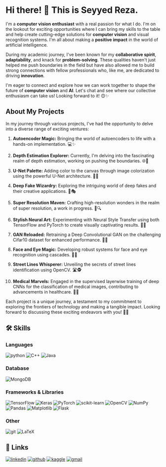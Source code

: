 # Hi there! 👋 This is Seyyed Reza.

I'm a **computer vision enthusiast** with a real passion for what I do. I'm on the lookout for exciting opportunities where I can bring my skills to the table and help create cutting-edge solutions for **computer vision** and visual recognition systems. I'm all about making a **positive impact** in the world of artificial intelligence.

During my academic journey, I've been known for my **collaborative spirit**, **adaptability**, and knack for **problem-solving**. These qualities haven't just helped me push boundaries in the field but have also allowed me to build strong connections with fellow professionals who, like me, are dedicated to driving **innovation**.

I'm eager to connect and explore how we can work together to shape the future of **computer vision** and **AI**. Let's chat and see where our collective enthusiasm can take us! Looking forward to it! 😊✨


## About My Projects
In my journey through various projects, I've had the opportunity to delve into a diverse range of exciting ventures:

1. **Autoencoder Magic:** Bringing the world of autoencoders to life with a hands-on implementation. 💻✨

2. **Depth Estimation Explorer:** Currently, I'm delving into the fascinating realm of depth estimation, working on pushing the boundaries. 🌐🚀

3. **U-Net Palette:** Adding color to the canvas through image colorization using the powerful U-Net architecture. 🎨📸

4. **Deep Fake Wizardry:** Exploring the intriguing world of deep fakes and their creative applications. 🤖🎭

5. **Super Resolution Maven:** Crafting high-resolution wonders in the realm of super resolution, a work in progress. 🌈🔍

6. **Stylish Neural Art:** Experimenting with Neural Style Transfer using both TensorFlow and PyTorch to create visually captivating results. 🎨✨

7. **GAN Reloaded:** Retraining a Deep Convolutional GAN on the challenging Cifar10 dataset for enhanced performance. 🔄🎨

8. **Face and Eye Magic:** Developing robust systems for face and eye recognition using cascades. 👀👤

9. **Street Lines Whisperer:** Unveiling the secrets of street lines identification using OpenCV. 🛣️🕵️

10. **Medical Marvels:** Engaged in the supervised layerwise training of deep CNNs for the classification of medical images, contributing to advancements in healthcare. 🏥💡

Each project is a unique journey, a testament to my commitment to exploring the frontiers of technology and making a tangible impact. Looking forward to discussing these exciting endeavors with you! 🚀✨

## 🛠️ Skills

### Languages

![python](https://img.shields.io/badge/Python-14354C?style=for-the-badge&logo=python&logoColor=white)
![C++](https://img.shields.io/badge/c++-%2300599C.svg?style=for-the-badge&logo=c%2B%2B&logoColor=white)
![Java](https://img.shields.io/badge/java-%23ED8B00.svg?style=for-the-badge&logo=openjdk&logoColor=white)

### Database
![MongoDB](https://img.shields.io/badge/MongoDB-%234ea94b.svg?style=for-the-badge&logo=mongodb&logoColor=white)


### Frameworks & Libraries
![TensorFlow](https://img.shields.io/badge/TensorFlow-%23FF6F00.svg?style=for-the-badge&logo=TensorFlow&logoColor=white)
![Keras](https://img.shields.io/badge/Keras-%23D00000.svg?style=for-the-badge&logo=Keras&logoColor=white)
![PyTorch](https://img.shields.io/badge/PyTorch-%23EE4C2C.svg?style=for-the-badge&logo=PyTorch&logoColor=white)
![scikit-learn](https://img.shields.io/badge/scikit--learn-%23F7931E.svg?style=for-the-badge&logo=scikit-learn&logoColor=white)
![OpenCV](https://img.shields.io/badge/opencv-%23white.svg?style=for-the-badge&logo=opencv&logoColor=white)
![NumPy](https://img.shields.io/badge/numpy-%23013243.svg?style=for-the-badge&logo=numpy&logoColor=white)
![Pandas](https://img.shields.io/badge/pandas-%23150458.svg?style=for-the-badge&logo=pandas&logoColor=white)
![Matplotlib](https://img.shields.io/badge/Matplotlib-%23ffffff.svg?style=for-the-badge&logo=Matplotlib&logoColor=black)
![Flask](https://img.shields.io/badge/flask-%23000.svg?style=for-the-badge&logo=flask&logoColor=white)


### Other
![git](https://img.shields.io/badge/Git-DC322F?style=for-the-badge&logo=Git&logoColor=white)
![LaTeX](https://img.shields.io/badge/LaTeX-218604?style=for-the-badge&logo=LaTeX&logoColor=white)


## 🔗 Links
[![linkedin](https://img.shields.io/badge/LinkedIn-0077B5?style=for-the-badge&logo=LinkedIn&logoColor=white)](https://www.linkedin.com/in/seyyedreza-moslemi)
[![github](https://img.shields.io/badge/GitHub-000000?style=for-the-badge&logo=GitHub&logoColor=white)](https://github.com/seyyedmsl82)
[![kaggle](	https://img.shields.io/badge/kaggle-2EBAF4?style=for-the-badge&logo=kaggle&logoColor=white)](https://www.kaggle.com/seyyedrezamoslemi)
[![gmail](https://img.shields.io/badge/Gmail-D14836?style=for-the-badge&logo=Gmail&logoColor=white)](mailto:https://seyyed.msl82@gmail.com)

